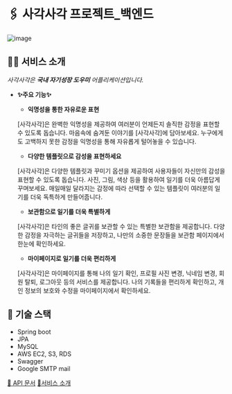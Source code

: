 # 🖇️ 사각사각 프로젝트_백엔드
![image](https://github.com/chock-cho/Awrite_project/assets/113707388/5158e317-9904-42ae-b7bd-1418f723d99e)

## ✍🏻 서비스 소개

*사각사각은 **국내 자기성장 도우미** 어플리케이션입니다.*

- **✨주요 기능✨**
    - **익명성을 통한 자유로운 표현**
    
    [사각사각]은 완벽한 익명성을 제공하여 여러분이 언제든지 솔직한 감정을 표현할 수 있도록 돕습니다. 마음속에 숨겨둔 이야기를 [사각사각]에 담아보세요. 누구에게도 고백하지 못한 감정을 익명성을 통해 자유롭게 털어놓을 수 있습니다.
    
    - **다양한 템플릿으로 감성을 표현하세요**
    
    [사각사각]은 다양한 템플릿과 꾸미기 옵션을 제공하여 사용자들이 자신만의 감성을 표현할 수 있도록 돕습니다. 사진, 그림, 색상 등을 활용하여 일기를 더욱 아름답게 꾸며보세요. 매일매일 달라지는 감정에 따라 선택할 수 있는 템플릿이 여러분의 일기를 더욱 독특하게 만들어줍니다.
    
    - **보관함으로 일기를 더욱 특별하게**
    
    [사각사각]은 타인의 좋은 글귀를 보관할 수 있는 특별한 보관함을 제공합니다. 다양한 감정을 자극하는 글귀들을 저장하고, 나만의 소중한 문장들을 보관함 페이지에서 한눈에 확인하세요.
    
    - **마이페이지로 일기를 더욱 편리하게**
    
    [사각사각]은 마이페이지를 통해 나의 일기 확인, 프로필 사진 변경, 닉네임 변경, 회원 탈퇴, 로그아웃 등의 서비스를 제공합니다. 나의 기록들을 편리하게 확인하고, 개인 정보의 보호와 수정을 마이페이지에서 확인하세요.


## 🔨 기술 스택
* Spring boot
* JPA
* MySQL
* AWS EC2, S3, RDS
* Swagger
* Google SMTP mail

[📝 API 문서](https://smiling-larkspur-580.notion.site/API-95db0178506e4b6fadc53bcfffe4f1f6)
[🎇서비스 소개](https://golden-science-542.notion.site/A-write-e60a973f699c4d5883d0c9df6b367d72?pvs=4)
